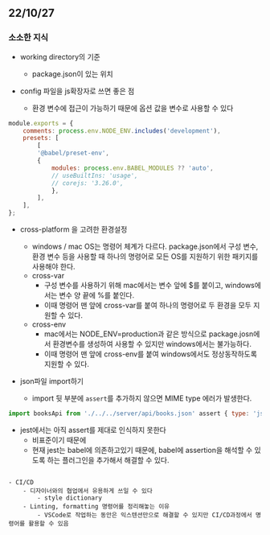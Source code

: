 ## 22/10/27

### 소소한 지식

- working directory의 기준
	- package.json이 있는 위치

- config 파일을 js확장자로 쓰면 좋은 점
	- 환경 변수에 접근이 가능하기 때문에 옵션 값을 변수로 사용할 수 있다

```javascript
module.exports = {
	comments: process.env.NODE_ENV.includes('development'),
	presets: [
		[
		'@babel/preset-env',
		{
			modules: process.env.BABEL_MODULES ?? 'auto',
			// useBuiltIns: 'usage',
			// corejs: '3.26.0',
			},
		],
	],
};
```

- cross-platform 을 고려한 환경설정
	- windows / mac OS는 명령어 체계가 다르다. package.json에서 구성 변수, 환경 변수 등을 사용할 때 하나의 명령어로 모든 OS를 지원하기 위한 패키지를 사용해야 한다.
	- cross-var
		- 구성 변수를 사용하기 위해 mac에서는 변수 앞에 $를 붙이고, windows에서는 변수 양 끝에 %를 붙인다.
		- 이때 명령어 맨 앞에 cross-var를 붙여 하나의 명령어로 두 환경을 모두 지원할 수 있다.
	- cross-env
		- mac에서는 NODE_ENV=production과 같은 방식으로 package.josn에서 환경변수를 생성하여 사용할 수 있지만 windows에서는 불가능하다.
		- 이때 명령어 맨 앞에 cross-env를 붙여 windows에서도 정상동작하도록 지원할 수 있다.

- json파일 import하기
	- import 뒷 부분에 `assert`를 추가하지 않으면 MIME type 에러가 발생한다.
```javascript
import booksApi from './../../server/api/books.json' assert { type: 'json' };
```

- jest에서는 아직 assert를 제대로 인식하지 못한다
	- 비표준이기 때문에
	- 현재 jest는 babel에 의존하고있기 때문에, babel에 assertion을 해석할 수 있도록 하는 플러그인을 추가해서 해결할 수 있다.
```

- CI/CD
	- 디자이너와의 협업에서 유용하게 쓰일 수 있다
		- style dictionary
	- Linting, formatting 명령어를 정리해놓는 이유
		- VSCode로 작업하는 동안은 익스텐션만으로 해결할 수 있지만 CI/CD과정에서 명령어를 활용할 수 있음






